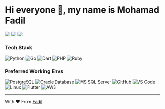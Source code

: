 # Hi everyone 👋, my name is Mohamad Fadil
[![](https://img.shields.io/badge/LinkedIn-fadilparves-blue)](https://www.linkedin.com/in/fadilparves/)
[![](https://img.shields.io/badge/Gmail-fadil.parves%40gmail.com-red)](mailto:fadil.parves@gmail.com)
[![](https://img.shields.io/badge/Telegram-%40fadilParves-blue)](https://t.me/fadilParves)

### Tech Stack

![Python](http://img.shields.io/badge/-Python-007396?style=flat-square&logo=python&logoColor=ffffff)
![Go](http://img.shields.io/badge/-Go-b3e5fc?style=flat-square&logo=go&logoColor=ffffff)
![Dart](http://img.shields.io/badge/-Dart-03a9f4?style=flat-square&logo=dart&logoColor=ffffff)
![PHP](http://img.shields.io/badge/-Php-3f51b5?style=flat-square&logo=php&logoColor=ffffff)
![Ruby](http://img.shields.io/badge/-Ruby-d32f2f?style=flat-square&logo=ruby&logoColor=ffffff)

### Preferred Working Envs
![PostgreSQL](https://img.shields.io/badge/-PostgreSQL-336791?style=flat-square&logo=postgresql)
![Oracle Database](http://img.shields.io/badge/-Oracle-DD0031?style=flat-square&logo=oracle)
![MS SQL Server](http://img.shields.io/badge/-MS%20SQL%20Server-CC2927?style=flat-square&logo=microsoft-sql-server&logoColor=ffffff)
![GitHub](https://img.shields.io/badge/-GitHub-181717?style=flat-square&logo=github)
![VS Code](http://img.shields.io/badge/-VS%20Code-007ACC?style=flat-square&logo=visual-studio-code&logoColor=ffffff)
![Linux](http://img.shields.io/badge/-Linux-ff5722?style=flat-square&logo=linux&logoColor=ffffff)
![Flutter](http://img.shields.io/badge/-Flutter-3f51b5?style=flat-square&logo=flutter&logoColor=ffffff)
![AWS](http://img.shields.io/badge/-AWS-ff5722?style=flat-square&logo=amazon-aws&logoColor=ffffff)

---
With :heart: From [Fadil](https://github.com/fadilparves)

